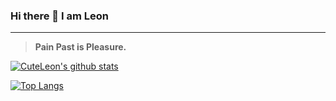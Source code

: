### Hi there 👋 I am Leon

<hr/>

> **Pain Past is Pleasure.**

[![CuteLeon's github stats](https://github-readme-stats.vercel.app/api?username=CuteLeon&count_private=true&show_icons=true)](https://github.com/CuteLeon)

[![Top Langs](https://github-readme-stats.vercel.app/api/top-langs/?username=CuteLeon)](https://github.com/CuteLeon)
